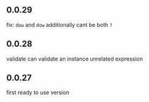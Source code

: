 ## 0.0.29  
fix: `dow` and `dow` additionally cant be both `?`  

## 0.0.28  
validate can validate an instance unrelated expression  

## 0.0.27  
first ready to use version  
